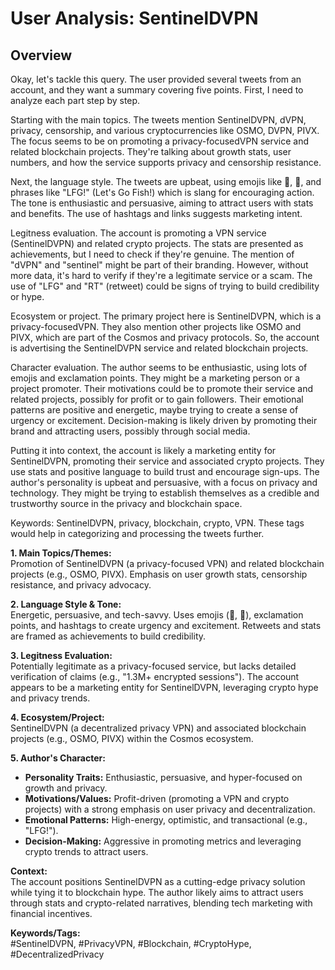 # User Analysis: SentinelDVPN

## Overview

<think>
Okay, let's tackle this query. The user provided several tweets from an account, and they want a summary covering five points. First, I need to analyze each part step by step.

Starting with the main topics. The tweets mention SentinelDVPN, dVPN, privacy, censorship, and various cryptocurrencies like OSMO, DVPN, PIVX. The focus seems to be on promoting a privacy-focusedVPN service and related blockchain projects. They're talking about growth stats, user numbers, and how the service supports privacy and censorship resistance.

Next, the language style. The tweets are upbeat, using emojis like 🚀, 🥷, and phrases like "LFG!" (Let's Go Fish!) which is slang for encouraging action. The tone is enthusiastic and persuasive, aiming to attract users with stats and benefits. The use of hashtags and links suggests marketing intent.

Legitness evaluation. The account is promoting a VPN service (SentinelDVPN) and related crypto projects. The stats are presented as achievements, but I need to check if they're genuine. The mention of "dVPN" and "sentinel" might be part of their branding. However, without more data, it's hard to verify if they're a legitimate service or a scam. The use of "LFG" and "RT" (retweet) could be signs of trying to build credibility or hype.

Ecosystem or project. The primary project here is SentinelDVPN, which is a privacy-focusedVPN. They also mention other projects like OSMO and PIVX, which are part of the Cosmos and privacy protocols. So, the account is advertising the SentinelDVPN service and related blockchain projects.

Character evaluation. The author seems to be enthusiastic, using lots of emojis and exclamation points. They might be a marketing person or a project promoter. Their motivations could be to promote their service and related projects, possibly for profit or to gain followers. Their emotional patterns are positive and energetic, maybe trying to create a sense of urgency or excitement. Decision-making is likely driven by promoting their brand and attracting users, possibly through social media.

Putting it into context, the account is likely a marketing entity for SentinelDVPN, promoting their service and associated crypto projects. They use stats and positive language to build trust and encourage sign-ups. The author's personality is upbeat and persuasive, with a focus on privacy and technology. They might be trying to establish themselves as a credible and trustworthy source in the privacy and blockchain space.

Keywords: SentinelDVPN, privacy, blockchain, crypto, VPN. These tags would help in categorizing and processing the tweets further.
</think>

**1. Main Topics/Themes:**  
Promotion of SentinelDVPN (a privacy-focused VPN) and related blockchain projects (e.g., OSMO, PIVX). Emphasis on user growth stats, censorship resistance, and privacy advocacy.  

**2. Language Style & Tone:**  
Energetic, persuasive, and tech-savvy. Uses emojis (🚀, 🥷), exclamation points, and hashtags to create urgency and excitement. Retweets and stats are framed as achievements to build credibility.  

**3. Legitness Evaluation:**  
Potentially legitimate as a privacy-focused service, but lacks detailed verification of claims (e.g., "1.3M+ encrypted sessions"). The account appears to be a marketing entity for SentinelDVPN, leveraging crypto hype and privacy trends.  

**4. Ecosystem/Project:**  
SentinelDVPN (a decentralized privacy VPN) and associated blockchain projects (e.g., OSMO, PIVX) within the Cosmos ecosystem.  

**5. Author's Character:**  
- **Personality Traits:** Enthusiastic, persuasive, and hyper-focused on growth and privacy.  
- **Motivations/Values:** Profit-driven (promoting a VPN and crypto projects) with a strong emphasis on user privacy and decentralization.  
- **Emotional Patterns:** High-energy, optimistic, and transactional (e.g., "LFG!").  
- **Decision-Making:** Aggressive in promoting metrics and leveraging crypto trends to attract users.  

**Context:**  
The account positions SentinelDVPN as a cutting-edge privacy solution while tying it to blockchain hype. The author likely aims to attract users through stats and crypto-related narratives, blending tech marketing with financial incentives.  

**Keywords/Tags:**  
#SentinelDVPN, #PrivacyVPN, #Blockchain, #CryptoHype, #DecentralizedPrivacy